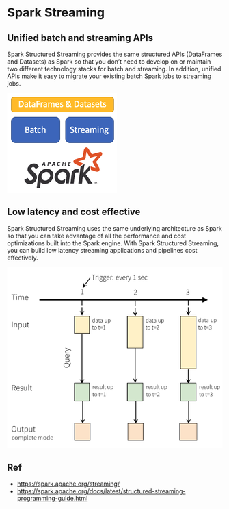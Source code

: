 # Spark Streaming

## Unified batch and streaming APIs

Spark Structured Streaming provides the same structured APIs (DataFrames and Datasets) as Spark so that you don’t need to develop on or maintain two different technology stacks for batch and streaming. In addition, unified APIs make it easy to migrate your existing batch Spark jobs to streaming jobs.

![spark_stream1](spark_stream1.png)

## Low latency and cost effective

Spark Structured Streaming uses the same underlying architecture as Spark so that you can take advantage of all the performance and cost optimizations built into the Spark engine. With Spark Structured Streaming, you can build low latency streaming applications and pipelines cost effectively.

![spark_stream2](spark_stream2.png)

## Ref

- https://spark.apache.org/streaming/
- https://spark.apache.org/docs/latest/structured-streaming-programming-guide.html